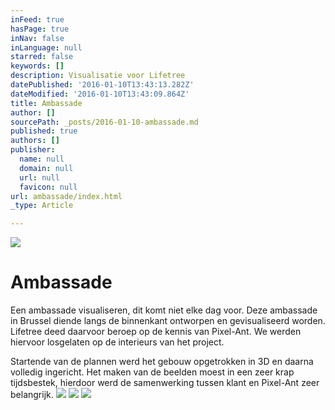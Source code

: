 ```yaml
---
inFeed: true
hasPage: true
inNav: false
inLanguage: null
starred: false
keywords: []
description: Visualisatie voor Lifetree
datePublished: '2016-01-10T13:43:13.282Z'
dateModified: '2016-01-10T13:43:09.864Z'
title: Ambassade
author: []
sourcePath: _posts/2016-01-10-ambassade.md
published: true
authors: []
publisher:
  name: null
  domain: null
  url: null
  favicon: null
url: ambassade/index.html
_type: Article

---
```

![](https://the-grid-user-content.s3-us-west-2.amazonaws.com/c98ea71c-4d05-4d59-88df-52aa68ef9207.jpg)

# Ambassade

Een ambassade visualiseren, dit komt niet elke dag voor. Deze ambassade in Brussel diende langs de binnenkant ontworpen en gevisualiseerd worden. Lifetree deed daarvoor beroep op de kennis van Pixel-Ant. We werden hiervoor losgelaten op de interieurs van het project.

Startende van de plannen werd het gebouw opgetrokken in 3D en daarna volledig ingericht. Het maken van de beelden moest in een zeer krap tijdsbestek, hierdoor werd de samenwerking tussen klant en Pixel-Ant zeer belangrijk.
![](https://the-grid-user-content.s3-us-west-2.amazonaws.com/39462767-a2aa-4125-87fe-b1224a3238d6.jpg)
![](https://the-grid-user-content.s3-us-west-2.amazonaws.com/48e47653-ac21-4ded-be33-86103b128540.jpg)
![](https://the-grid-user-content.s3-us-west-2.amazonaws.com/9613d41c-86bc-412c-b951-fe7a31a64455.jpg)